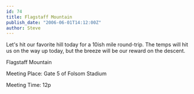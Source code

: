 ```yaml
---
id: 74
title: Flagstaff Mountain
publish_date: "2006-06-01T14:12:00Z"
author: Steve
---
```

Let's hit our favorite hill today for a 10ish mile round-trip. The temps will hit us on the way up today, but the breeze will be our reward on the descent.

Flagstaff Mountain

Meeting Place: Gate 5 of Folsom Stadium

Meeting Time: 12p
